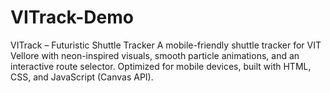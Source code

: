 # VITrack-Demo
VITrack – Futuristic Shuttle Tracker  A mobile-friendly shuttle tracker for VIT Vellore with neon-inspired visuals, smooth particle animations, and an interactive route selector. Optimized for mobile devices, built with HTML, CSS, and JavaScript (Canvas API).
